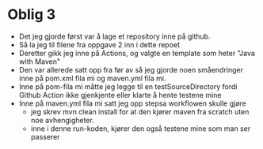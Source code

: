 # Oblig 3

- Det jeg gjorde først var å lage et repository inne på github. 
- Så la jeg til filene fra oppgave 2 inn i dette repoet
- Deretter gikk jeg inne på Actions, og valgte en template som heter "Java with Maven"
- Den var allerede satt opp fra før av så jeg gjorde noen småendringer inne på pom.xml fila mi og maven.yml fila mi. 
- Inne på pom-fila mi måtte jeg legge til en testSourceDirectory fordi Github Action ikke gjenkjente eller klarte å hente testene mine
- Inne på maven.yml fila mi satt jeg opp stepsa workflowen skulle gjøre
  - jeg skrev mvn clean install for at den kjører maven fra scratch uten noe avhengigheter. 
  - inne i denne run-koden, kjører den også testene mine som man ser passerer
 

